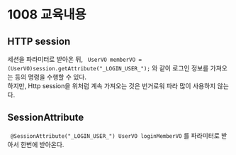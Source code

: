 # 1008 교육내용
## HTTP session
 세션을 파라미터로 받아온 뒤, ``` UserVO memberVO = (UserVO)session.getAttribute("_LOGIN_USER_");``` 와 같이 로그인 정보를 가져오는 등의 명령을 수행할 수 있다.</br>
 하지만, Http session을 위처럼 계속 가져오는 것은 번거로워 파라 많이 사용하지 않는다.</br>
 
## SessionAttribute
``` @SessionAttribute("_LOGIN_USER_") UserVO loginMemberVO``` 를 파라미터로 받아서 한번에 받아온다.
 
 
